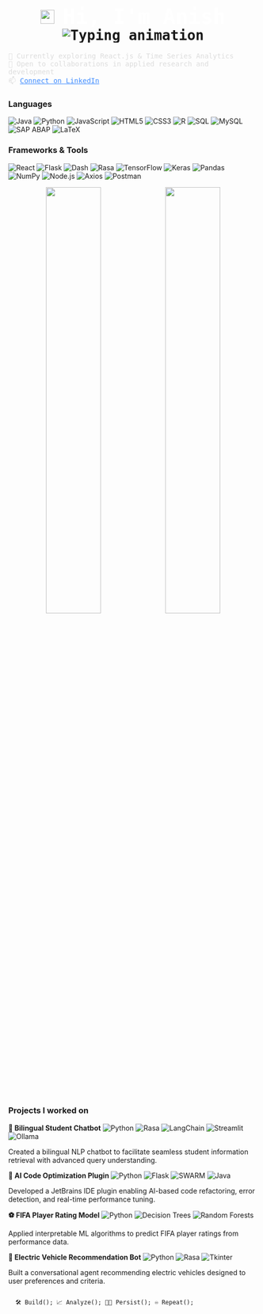 <h1 align="center" style="font-family: 'JetBrains Mono', monospace;">
  <img src="https://media.giphy.com/media/hvRJCLFzcasrR4ia7z/giphy.gif" width="28" style="vertical-align: middle;" />
  <span style="vertical-align: middle; font-size: 42px; color: white;">Hi, I'm Anish</span>
  <p align="center" style="margin: 0; padding: 0; line-height: 1;">
    <img src="https://readme-typing-svg.herokuapp.com?font=JetBrains+Mono&size=16&pause=1000&color=3F8CFF&center=true&vCenter=true&width=430&lines=AI/ML+%7C+Data+Science+%7C+Full-Stack+Development;" alt="Typing animation" />
  </p>
</h1>
<p align="left" style="font-family: 'JetBrains Mono', monospace; font-size: 14px; color: #ddd;">
  🌱 Currently exploring React.js & Time Series Analytics<br>
  🤝 Open to collaborations in applied research and development<br>
  📫 <a href="https://www.linkedin.com/in/anish-biswas-b08077200/" style="color: #3F8CFF;">Connect on LinkedIn</a>
</p>

<h3>Languages</h3>
<p>
  <img src="https://img.shields.io/badge/Java-ED8B00?style=flat&logo=java&logoColor=white" alt="Java" /> 
  <img src="https://img.shields.io/badge/Python-3776AB?style=flat&logo=python&logoColor=white" alt="Python" /> 
  <img src="https://img.shields.io/badge/JavaScript-F7DF1E?style=flat&logo=javascript&logoColor=black" alt="JavaScript" /> 
  <img src="https://img.shields.io/badge/HTML5-E34F26?style=flat&logo=html5&logoColor=white" alt="HTML5" /> 
  <img src="https://img.shields.io/badge/CSS3-1572B6?style=flat&logo=css3&logoColor=white" alt="CSS3" /> 
  <img src="https://img.shields.io/badge/R-276DC3?style=flat&logo=r&logoColor=white" alt="R" /> 
  <img src="https://img.shields.io/badge/SQL-4479A1?style=flat&logo=postgresql&logoColor=white" alt="SQL" /> 
  <img src="https://img.shields.io/badge/MySQL-4479A1?style=flat&logo=mysql&logoColor=white" alt="MySQL" /> 
  <img src="https://img.shields.io/badge/SAP%20ABAP-0FAAFF?style=flat&logo=sap&logoColor=white" alt="SAP ABAP" /> 
  <img src="https://img.shields.io/badge/LaTeX-008080?style=flat&logo=latex&logoColor=white" alt="LaTeX" />
</p>

<h3>Frameworks & Tools</h3>
<p>
  <img src="https://img.shields.io/badge/React-61DAFB?style=flat&logo=react&logoColor=black" alt="React" /> 
  <img src="https://img.shields.io/badge/Flask-000000?style=flat&logo=flask&logoColor=white" alt="Flask" /> 
  <img src="https://img.shields.io/badge/Dash-0175C2?style=flat&logo=plotly&logoColor=white" alt="Dash" /> 
  <img src="https://img.shields.io/badge/Rasa-5B4699?style=flat&logo=rasa&logoColor=white" alt="Rasa" /> 
  <img src="https://img.shields.io/badge/TensorFlow-FF6F00?style=flat&logo=tensorflow&logoColor=white" alt="TensorFlow" /> 
  <img src="https://img.shields.io/badge/Keras-D00000?style=flat&logo=keras&logoColor=white" alt="Keras" /> 
  <img src="https://img.shields.io/badge/Pandas-150458?style=flat&logo=pandas&logoColor=white" alt="Pandas" /> 
  <img src="https://img.shields.io/badge/NumPy-013243?style=flat&logo=numpy&logoColor=white" alt="NumPy" /> 
  <img src="https://img.shields.io/badge/Node.js-339933?style=flat&logo=node.js&logoColor=white" alt="Node.js" /> 
  <img src="https://img.shields.io/badge/Axios-5A29E4?style=flat&logo=axios&logoColor=white" alt="Axios" /> 
  <img src="https://img.shields.io/badge/Postman-FF6C37?style=flat&logo=postman&logoColor=white" alt="Postman" />
</p>

<p align="center">
  <img src="https://github-readme-stats.vercel.app/api?username=anish-dev21&show_icons=true&theme=tokyonight&hide_title=true&include_all_commits=true&count_private=true" width="47%" />
  <img src="https://github-readme-stats.vercel.app/api/top-langs/?username=anish-dev21&layout=compact&theme=tokyonight&langs_count=8" width="47%" />
</p>

<h3>Projects I worked on</h3>

<p><strong>🤖 Bilingual Student Chatbot</strong> 
  <img src="https://img.shields.io/badge/Python-3776AB?style=flat&logo=python&logoColor=white" alt="Python" />
  <img src="https://img.shields.io/badge/Rasa-5B4699?style=flat&logo=rasa&logoColor=white" alt="Rasa" />
  <img src="https://img.shields.io/badge/LangChain-000000?style=flat&logo=langchain&logoColor=white" alt="LangChain" />
  <img src="https://img.shields.io/badge/Streamlit-FE4E30?style=flat&logo=streamlit&logoColor=white" alt="Streamlit" />
  <img src="https://img.shields.io/badge/Ollama-2D9CDB?style=flat" alt="Ollama" />
</p>
<p>Created a bilingual NLP chatbot to facilitate seamless student information retrieval with advanced query understanding.</p>

<p><strong>🧠 AI Code Optimization Plugin</strong> 
  <img src="https://img.shields.io/badge/Python-3776AB?style=flat&logo=python&logoColor=white" alt="Python" />
  <img src="https://img.shields.io/badge/Flask-000000?style=flat&logo=flask&logoColor=white" alt="Flask" />
  <img src="https://img.shields.io/badge/SWARM-FF6F00?style=flat" alt="SWARM" />
  <img src="https://img.shields.io/badge/Java-ED8B00?style=flat&logo=java&logoColor=white" alt="Java" />
</p>
<p>Developed a JetBrains IDE plugin enabling AI-based code refactoring, error detection, and real-time performance tuning.</p>

<p><strong>⚽ FIFA Player Rating Model</strong> 
  <img src="https://img.shields.io/badge/Python-3776AB?style=flat&logo=python&logoColor=white" alt="Python" />
  <img src="https://img.shields.io/badge/Decision_Trees-4CAF50?style=flat" alt="Decision Trees" />
  <img src="https://img.shields.io/badge/Random_Forests-388E3C?style=flat" alt="Random Forests" />
</p>
<p>Applied interpretable ML algorithms to predict FIFA player ratings from performance data.</p>

<p><strong>🔋 Electric Vehicle Recommendation Bot</strong>  
  <img src="https://img.shields.io/badge/Python-3776AB?style=flat&logo=python&logoColor=white" alt="Python" />
  <img src="https://img.shields.io/badge/Rasa-5B4699?style=flat&logo=rasa&logoColor=white" alt="Rasa" />
  <img src="https://img.shields.io/badge/Tkinter-FF6F00?style=flat" alt="Tkinter" />
</p>
<p>Built a conversational agent recommending electric vehicles designed to user preferences and criteria.</p>

```html

  🛠️ Build(); 📈 Analyze(); 👨‍💻 Persist(); ♾️ Repeat();

```



